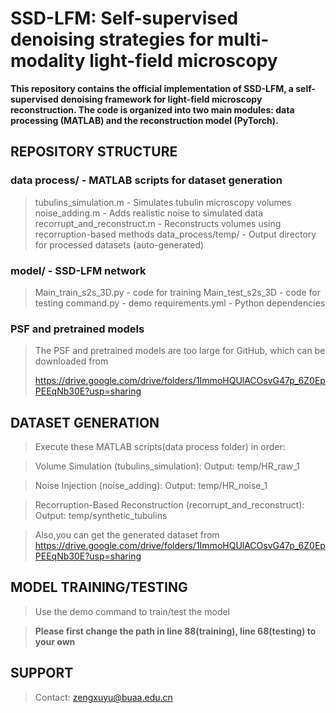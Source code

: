 # SSD-LFM: Self-supervised denoising strategies for multi-modality light-field microscopy

**This repository contains the official implementation of SSD-LFM, a self-supervised denoising framework for light-field microscopy reconstruction. The code is organized into two main modules: data processing (MATLAB) and the reconstruction model (PyTorch).**

## REPOSITORY STRUCTURE

### data process/ - MATLAB scripts for dataset generation

> tubulins_simulation.m - Simulates tubulin microscopy volumes
> noise_adding.m - Adds realistic noise to simulated data
> recorrupt_and_reconstruct.m - Reconstructs volumes using recorruption-based methods
> data_process/temp/ - Output directory for processed datasets (auto-generated)

### model/ - SSD-LFM network 

> Main_train_s2s_3D.py - code for training
> Main_test_s2s_3D - code for testing
> command.py - demo
> requirements.yml - Python dependencies

### PSF and pretrained models

> The PSF and pretrained models  are too large for GitHub, which can be downloaded from
>
> <https://drive.google.com/drive/folders/1ImmoHQUlACOsvG47p_6Z0EpPEEqNb30E?usp=sharing>



## DATASET GENERATION

> Execute these MATLAB scripts(data process folder) in order:

> Volume Simulation (tubulins_simulation):
> Output: temp/HR_raw_1

> Noise Injection (noise_adding):
> Output: temp/HR_noise_1

> Recorruption-Based Reconstruction (recorrupt_and_reconstruct):
> Output: temp/synthetic_tubulins

> Also,you can get the generated dataset from https://drive.google.com/drive/folders/1ImmoHQUlACOsvG47p_6Z0EpPEEqNb30E?usp=sharing



## MODEL TRAINING/TESTING

> Use the demo command to train/test the model

> **Please first change the path in line 88(training), line 68(testing) to your own**

## SUPPORT

> Contact: zengxuyu@buaa.edu.cn
